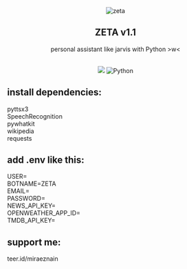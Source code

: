 <div align="center">
<img src="https://stickerly.pstatic.net/sticker_pack/zPu9DQhcCdOhcGmN6IGxCA/4LU4EK/13/cce2a0fd-ccfc-4577-9a66-ef4e6b0e3ead.png" alt="zeta">
<h2>ZETA v1.1</h2>
personal assistant like jarvis with Python >w< <br> <br>

[![](https://visitcount.itsvg.in/api?id=veldanava&icon=2&color=5)](https://visitcount.itsvg.in)
![Python](https://img.shields.io/badge/python-3670A0?style=plastic&logo=python&logoColor=ffdd54)
</div>

## install dependencies:
pyttsx3 <br>
SpeechRecognition <br>
pywhatkit <br>
wikipedia <br>
requests <br>

## add .env like this:
USER=<ur username> <br>
BOTNAME=ZETA <br>
EMAIL=<ur email> <br>
PASSWORD=<ur password> <br>
NEWS_API_KEY=<add> <br>
OPENWEATHER_APP_ID=<add> <br>
TMDB_API_KEY=<add> <br>
  
## support me:
teer.id/miraeznain
